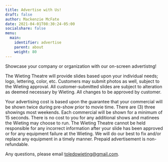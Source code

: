 ```yaml
---
title: Advertise with Us!
draft: false
author: Mackenzie McFate
date: 2021-04-01T08:30:24-05:00
socialshare: false
menu:
  main:
    identifier: advertise
    parent: about
    weight: 80
---
```


Showcase your company or organization with our on-screen advertistng!  

The Wieting Theatre will provide slides based upon your individual needs; logo, lettering, color, etc. Customers may submit photos as well, subject to the Wieting approval. All customer-submitted slides are subject to alteration as deemed necessary by Wieting. All changes to be approved by customer.

Your advertising cost is based upon the guarantee that your commercial will be shown twice during pre-show prior to movie time. There are (3) three showings most weekends.   Each commercial will be shown for a minimum of 15 seconds. There is no cost to you for any additional shows and matinees the Wieting may choose to run. The Wieting Theatre cannot be held responsible for any incorrect information after your slide has been approved or for any equipment failure at the Wieting. We will do our best to fix and/or replace any equipment in a timely manner.  Prepaid advertisement is non-refundable. 

Any questions, please email toledowieting@gmail.com.
